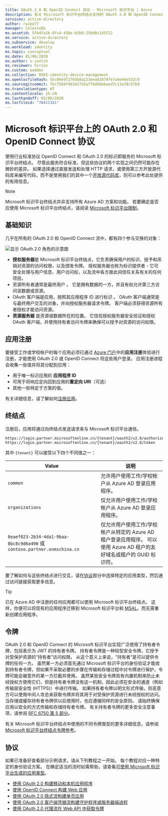 ```yaml
---
title: OAuth 2.0 和 OpenID Connect 协议 - Microsoft 标识平台 | Azure
description: 有关 Microsoft 标识平台终结点支持的 OAuth 2.0 和 OpenID Connect 协议的指导。
services: active-directory
author: rwike77
manager: CelesteDG
ms.assetid: 5fb4fa1b-8fc4-438e-b3b0-258d8c145f22
ms.service: active-directory
ms.subservice: develop
ms.workload: identity
ms.topic: conceptual
ms.date: 01/06/2020
ms.author: v-junlch
ms.reviewer: hirsin
ms.custom: aaddev
ms.collection: M365-identity-device-management
ms.openlocfilehash: 55c09e972703b8a223eea82878fe7a4e44e532c9
ms.sourcegitcommit: fbc7584f403417d3af7bd6bbbaed7c13a78c57b9
ms.translationtype: HT
ms.contentlocale: zh-CN
ms.lasthandoff: 03/06/2020
ms.locfileid: "78411341"
---
```

# <a name="oauth-20-and-openid-connect-protocols-on-the-microsoft-identity-platform"></a>Microsoft 标识平台上的 OAuth 2.0 和 OpenID Connect 协议

使用行业标准协议 OpenID Connect 和 OAuth 2.0 的标识即服务的 Microsoft 标识平台终结点。 尽管此服务符合标准，但这些协议的两个实现之间仍然可能存在微妙的差异。 如果选择通过直接发送和处理 HTTP 请求，或使用第三方开放源代码库来编写代码，而不是使用我们的其中一个[开放源代码库](reference-v2-libraries.md)，则可以参考此处提供的有用信息。

> [!NOTE]
> Microsoft 标识平台终结点并非支持所有 Azure AD 方案和功能。 若要确定是否应使用 Microsoft 标识平台终结点，请阅读 [Microsoft 标识平台限制](azure-ad-endpoint-comparison.md)。

## <a name="the-basics"></a>基础知识

几乎在所有的 OAuth 2.0 和 OpenID Connect 流中，都有四个参与交换的对象：

![显示 OAuth 2.0 角色的示意图](./media/active-directory-v2-flows/protocols-roles.svg)

* **授权服务器**是 Microsoft 标识平台终结点，它负责确保用户的标识、授予和吊销对资源的访问权限，以及颁发令牌。 授权服务器也称为标识提供者 - 它可安全处理与用户信息、用户访问权，以及流中各方彼此间信任关系有关的任何项目。
* 资源所有者通常是最终用户  。 它是拥有数据的一方，并且有权允许第三方访问该数据或资源。
* OAuth 客户端是应用，按照其应用程序 ID 进行标识  。 OAuth 客户端通常是与最终用户交互的对象，并向授权服务器请求令牌。 客户端必须获得资源所有者授权才能访问资源。
* **资源服务器** 是资源或数据所在的位置。 它信任授权服务器安全验证和授权 OAuth 客户端，并使用持有者访问令牌来确保可以授予对资源的访问权限。

## <a name="app-registration"></a>应用注册

要接受工作或学校帐户的每个应用必须已通过 [Azure 门户](https://portal.azure.cn/#blade/Microsoft_AAD_RegisteredApps/ApplicationsListBlade)中的**应用注册**体验进行注册，才能使用 OAuth 2.0 或 OpenID Connect 将这些用户登录。 应用注册进程会收集一些值并将其分配到应用：

* 用于唯一标识应用的 **应用程序 ID**
* 可用于将响应定向回到应用的**重定向 URI**（可选）
* 其他一些特定于方案的值。

有关详细信息，请了解如何[注册应用](quickstart-register-app.md)。

## <a name="endpoints"></a>终结点

注册后，应用将通过向终结点发送请求来与 Microsoft 标识平台通信。

```
https://login.partner.microsoftonline.cn/{tenant}/oauth2/v2.0/authorize
https://login.partner.microsoftonline.cn/{tenant}/oauth2/v2.0/token
```

其中 `{tenant}` 可以接受以下四个不同值之一：

| Value | 说明 |
| --- | --- |
| `common` | 允许用户使用工作/学校帐户从 Azure AD 登录应用程序。 |
| `organizations` | 仅允许用户使用工作/学校帐户从 Azure AD 登录应用程序。 |
| `8eaef023-2b34-4da1-9baa-8bc8c9d6a490` 或 `contoso.partner.onmschina.cn` | 仅允许用户使用工作/学校帐户从特定的 Azure AD 租户登录应用程序。 可以使用 Azure AD 租户的友好域名或租户的 GUID 标识符。 |

要了解如何与这些终结点进行交互，请在[协议](#protocols)部分中选择特定的应用类型，然后通过访问链接获取更多信息。

> [!TIP]
> 已在 Azure AD 中注册的任何应用都可以使用 Microsoft 标识平台终结点。  这样，你便可以将现有的应用程序迁移到 Microsoft 标识平台和 [MSAL](reference-v2-libraries.md)，而无需重新创建应用程序。  

## <a name="tokens"></a>令牌

OAuth 2.0 和 OpenID Connect 的 Microsoft 标识平台实现广泛使用了持有者令牌，包括表示为 JWT 的持有者令牌。 持有者令牌是一种轻型安全令牌，它授予对受保护资源的“持有者”访问权限。 从这个意义上来说，“持有者”是可以提供令牌的任何一方。 虽然某一方必须首先通过 Microsoft 标识平台的身份验证才能收到持有者令牌，但如果不采取必要的步骤在传输和存储过程中对令牌进行保护，令牌可能会被意外的某一方拦截并使用。 虽然某些安全令牌具有内置机制来防止未经授权方使用它们，但是持有者令牌没有这一机制，因此必须在安全的通道（例如传输层安全性 (HTTPS)）中进行传输。 如果持有者令牌以明文形式传输，则恶意方可以使用中间人攻击来获取令牌并将其用于对受保护资源进行未经授权的访问。 当存储或缓存持有者令牌供以后使用时，也应遵循同样的安全原则。 请始终确保应用以安全的方式传输和存储持有者令牌。 有关持有者令牌的更多安全注意事项，请参阅 [RFC 6750 第 5 部分](https://tools.ietf.org/html/rfc6750)。

有关 Microsoft 标识平台终结点中使用的不同令牌类型的更多详细信息，请参阅 [Microsoft 标识平台终结点令牌参考](access-tokens.md)。

## <a name="protocols"></a>协议

如果已准备好查看部分示例请求，请从下列教程之一开始。 每个教程对应一种特定的身份验证方案。 在确定适当的流时如需帮助，请查看[可使用 Microsoft 标识平台生成的应用类型](v2-app-types.md)。

* [使用 OAuth 2.0 构建移动和本机应用程序](v2-oauth2-auth-code-flow.md)
* [使用 OpenID Connect 构建 Web 应用](v2-protocols-oidc.md)
* [使用 OAuth 2.0 隐式流构建单页应用](v2-oauth2-implicit-grant-flow.md)
* [使用 OAuth 2.0 客户端凭据流构建守护程序或服务器端进程](v2-oauth2-client-creds-grant-flow.md)
* [使用 OAuth 2.0 代理流在 Web API 中获取令牌](v2-oauth2-on-behalf-of-flow.md)

<!-- Update_Description: wording update -->